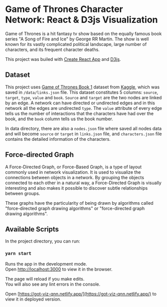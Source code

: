 # Game of Thrones Character Network: React & D3js Visualization

Game of Thrones is a hit fantasy tv show based on the equally famous book series "A Song of Fire and Ice" by George RR Martin. The show is well known for its vastly complicated political landscape, large number of characters, and its frequent character deaths.

This project was builed with [Create React App](https://github.com/facebook/create-react-app) and [D3js](https://d3js.org/).

## Dataset

This project uses [Game of Thrones Book 1](https://www.kaggle.com/mmmarchetti/game-of-thrones-dataset) dataset from [Kaggle](https://www.kaggle.com/), which was saved in `/data/links.json` file. This dataset constitutes 5 columns: `source`, `target`, `type`, `value` and `book`. `Source` and `target` are the two nodes are linked by an edge. A network can have directed or undirected edges and in this network all the edges are undirected `type`. The `value` attribute of every edge tells us the number of interactions that the characters have had over the book, and the `book` column tells us the book number.

In data directory, there are also a `nodes.json` file where saved all nodes data and will become `source` or `target` in `links.json` file, and `characters.json` file contains the detailed information of the characters.

## Force-directed Graph

A Force-Directed Graph, or Force-Based Graph, is a type of layout commonly used in network visualization. It is used to visualize the connections between objects in a network. By grouping the objects connected to each other in a natural way, a Force-Directed Graph is visually interesting and also makes it possible to discover subtle relationships between groups.

These graphs have the particularity of being drawn by algorithms called "force-directed graph drawing algorithms" or "force-directed graph drawing algorithms".

## Available Scripts

In the project directory, you can run:

### `yarn start`

Runs the app in the development mode.\
Open [http://localhost:3000](http://localhost:3000) to view it in the browser.

The page will reload if you make edits.\
You will also see any lint errors in the console.

Open [https://got-viz-qnn.netlify.app/](https://got-viz-qnn.netlify.app/) to view it in deployed version.
